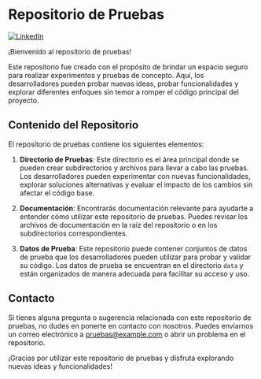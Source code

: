 # Repositorio de Pruebas


[![LinkedIn](https://img.shields.io/badge/LinkedIn-Profile-blue?logo=linkedin&logoColor=white&labelColor=blue)](https://www.linkedin.com/your-profile-url)


¡Bienvenido al repositorio de pruebas!

Este repositorio fue creado con el propósito de brindar un espacio seguro para realizar experimentos y pruebas de concepto. Aquí, los desarrolladores pueden probar nuevas ideas, probar funcionalidades y explorar diferentes enfoques sin temor a romper el código principal del proyecto.

## Contenido del Repositorio

El repositorio de pruebas contiene los siguientes elementos:

1. **Directorio de Pruebas**: Este directorio es el área principal donde se pueden crear subdirectorios y archivos para llevar a cabo las pruebas. Los desarrolladores pueden experimentar con nuevas funcionalidades, explorar soluciones alternativas y evaluar el impacto de los cambios sin afectar el código base.

2. **Documentación**: Encontrarás documentación relevante para ayudarte a entender cómo utilizar este repositorio de pruebas. Puedes revisar los archivos de documentación en la raíz del repositorio o en los subdirectorios correspondientes.

3. **Datos de Prueba**: Este repositorio puede contener conjuntos de datos de prueba que los desarrolladores pueden utilizar para probar y validar su código. Los datos de prueba se encuentran en el directorio `data` y están organizados de manera adecuada para facilitar su acceso y uso.

## Contacto

Si tienes alguna pregunta o sugerencia relacionada con este repositorio de pruebas, no dudes en ponerte en contacto con nosotros. Puedes enviarnos un correo electrónico a [pruebas@example.com](mailto:pruebas@example.com) o abrir un problema en el repositorio.

¡Gracias por utilizar este repositorio de pruebas y disfruta explorando nuevas ideas y funcionalidades!
